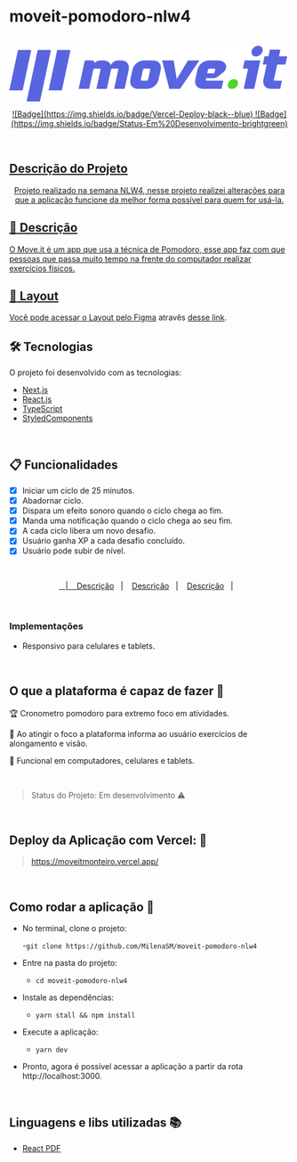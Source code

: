 <h1 aligin="center"> moveit-pomodoro-nlw4 </h1>

<br />

<img widith="400px" align="center" src="https://github.com/MilenaSM/moveit-pomodoro-nlw4/blob/main/public/logo-full.svg" alt="Moveit"/>

<br />

<p align="center">
   <a href="![Badge](https://img.shields.io/static/v1?label=react&message=framework&color=blue&style=for-the-badge&logo=REACT)"</a>
 ![Badge](https://img.shields.io/badge/Vercel-Deploy-black--blue)
 ![Badge](https://img.shields.io/badge/Status-Em%20Desenvolvimento-brightgreen)
</p>

<br />

## Descrição do Projeto

<p align="center"> Projeto realizado na semana NLW4, nesse projeto realizei alterações para que a aplicação funcione da melhor forma possível para quem for usá-la.<p />

## :page_facing_up: Descrição
O Move.it é um app que usa a técnica de Pomodoro, esse app faz com que pessoas que passa muito tempo na frente do computador realizar exercícios físicos.

## :art: Layout
Você pode acessar o Layout pelo <a href="https://www.figma.com">Figma<a> atravês <a href="https://www.figma.com/file/ge20pu3ofMOKoliUyKx1Nl/Move.it-1.0">desse link<a>.

## 🛠 Tecnologias
O projeto foi desenvolvido com as tecnologias:

- [Next.js](https://nextjs.org/)
- [React.js](https://pt-br.reactjs.org/)
- [TypeScript](https://www.typescriptlang.org/)
- [StyledComponents](https://styled-components.com/)

<br />

## :clipboard: Funcionalidades
- [x] Iniciar um ciclo de 25 minutos.
- [x] Abadornar ciclo.
- [x] Dispara um efeito sonoro quando o ciclo chega ao fim.
- [x] Manda uma notificação quando o ciclo chega ao seu fim.
- [x] A cada ciclo libera um novo desafio.
- [x] Usuário ganha XP a cada desafio concluído.
- [x] Usuário pode subir de nível.

<br />
 
 <p align="center">
  <a href="![tela-para-pc1](https://user-images.githubusercontent.com/53149634/109401306-a9d89f00-792c-11eb-8da7-01ef2b3d898e.png)"Descrição</a>&nbsp;&nbsp;&nbsp;|&nbsp;&nbsp;&nbsp;
  <a href="![tela-para-pc2](https://user-images.githubusercontent.com/53149634/109401342-e1474b80-792c-11eb-9d3d-03d6861f6352.png)">Descrição</a>&nbsp;&nbsp;&nbsp;|&nbsp;&nbsp;&nbsp;
  <a href="![tela-para-celular1](https://user-images.githubusercontent.com/53149634/109401349-ee643a80-792c-11eb-8227-9c5daa39f774.jpg)">Descrição</a>&nbsp;&nbsp;&nbsp;|&nbsp;&nbsp;&nbsp;
  <a href="![tela-para-celular2](https://user-images.githubusercontent.com/53149634/109401356-f7550c00-792c-11eb-9465-4fa09779e6c3.jpg)">Descrição</a>&nbsp;&nbsp;&nbsp;|&nbsp;&nbsp;&nbsp;
</p>

<br />

### Implementações

- Responsivo para celulares e tablets.

<br />

## O que a plataforma é capaz de fazer :checkered_flag:

:trophy: Cronometro pomodoro para extremo foco em atividades.

:muscle: Ao atingir o foco a plataforma informa ao usuário exercícios de alongamento e visão.

:eyes: Funcional em computadores, celulares e tablets.

<br />

> Status do Projeto: Em desenvolvimento :warning:

<br />

## Deploy da Aplicação com Vercel: :punch:

> https://moveitmonteiro.vercel.app/

<br />

## Como rodar a aplicação :runner:

- No terminal, clone o projeto:
  
  -```git clone https://github.com/MilenaSM/moveit-pomodoro-nlw4```

- Entre na pasta do projeto:

  - ```cd moveit-pomodoro-nlw4```

- Instale as dependências:

  - ```yarn stall && npm install```

- Execute a aplicação:
  - ```yarn dev```

- Pronto, agora é possível acessar a aplicação a partir da rota http://localhost:3000.

<br />

## Linguagens e libs utilizadas :books:

- [React PDF](https://react-pdf.org/)
